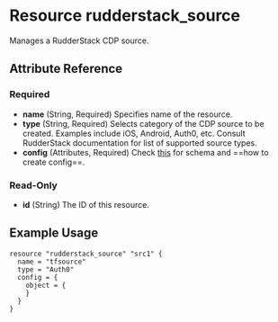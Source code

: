 # Resource rudderstack_source
Manages a RudderStack CDP source.

## Attribute Reference 

### Required

- **name** (String, Required) Specifies name of the resource.
- **type** (String, Required) Selects category of the CDP source to be created. Examples include iOS, Android, Auth0, etc.
  Consult RudderStack documentation for list of supported source types.  
- **config** (Attributes, Required) Check [this](../guides/config.md) for schema and ==how to create config==.

### Read-Only

- **id** (String) The ID of this resource.

## Example Usage
```
resource "rudderstack_source" "src1" {
  name = "tfsource"
  type = "Auth0"
  config = {
    object = {
    }
  }
}
```
